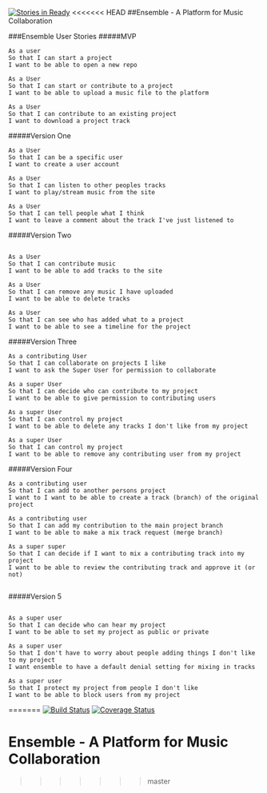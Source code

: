 [![Stories in Ready](https://badge.waffle.io/ensemble-team/ensemble.png?label=ready&title=Ready)](https://waffle.io/ensemble-team/ensemble)
<<<<<<< HEAD
##Ensemble - A Platform for Music Collaboration

###Ensemble User Stories
#####MVP

```
As a user
So that I can start a project
I want to be able to open a new repo

As a User
So that I can start or contribute to a project
I want to be able to upload a music file to the platform

As a User
So that I can contribute to an existing project
I want to download a project track
```

#####Version One

```
As a User
So that I can be a specific user
I want to create a user account

As a User
So that I can listen to other peoples tracks
I want to play/stream music from the site

As a User
So that I can tell people what I think
I want to leave a comment about the track I've just listened to

```

#####Version Two

```

As a User
So that I can contribute music
I want to be able to add tracks to the site

As a User
So that I can remove any music I have uploaded
I want to be able to delete tracks

As a User
So that I can see who has added what to a project
I want to be able to see a timeline for the project

```

#####Version Three

```
As a contributing User
So that I can collaborate on projects I like
I want to ask the Super User for permission to collaborate

As a super User
So that I can decide who can contribute to my project
I want to be able to give permission to contributing users

As a super User
So that I can control my project
I want to be able to delete any tracks I don't like from my project

As a super User
So that I can control my project
I want to be able to remove any contributing user from my project

```

#####Version Four

```
As a contributing user
So that I can add to another persons project
I want to I want to be able to create a track (branch) of the original project

As a contributing user
So that I can add my contribution to the main project branch
I want to be able to make a mix track request (merge branch)

As a super super
So that I can decide if I want to mix a contributing track into my project
I want to be able to review the contributing track and approve it (or not)


```

#####Version 5

```

As a super user
So that I can decide who can hear my project
I want to be able to set my project as public or private

As a super user
So that I don't have to worry about people adding things I don't like to my project
I want ensemble to have a default denial setting for mixing in tracks

As a super user
So that I protect my project from people I don't like
I want to be able to block users from my project

```

=======
[![Build Status](https://travis-ci.org/ensemble-team/ensemble.svg?branch=master)](https://travis-ci.org/ensemble-team/ensemble)
[![Coverage Status](https://coveralls.io/repos/github/ensemble-team/ensemble/badge.svg?branch=master)](https://coveralls.io/github/ensemble-team/ensemble?branch=master)

# Ensemble - A Platform for Music Collaboration
>>>>>>> master

